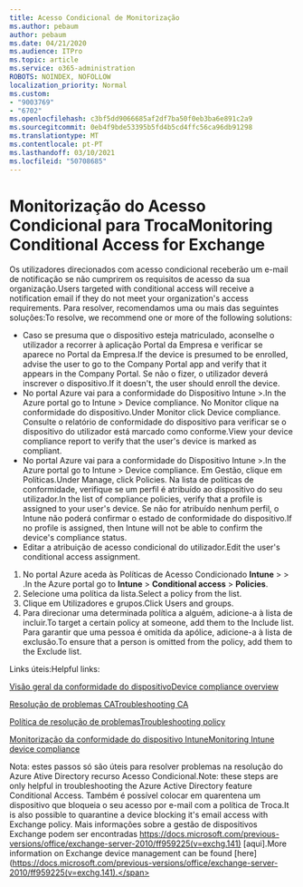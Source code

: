 ```yaml
---
title: Acesso Condicional de Monitorização
ms.author: pebaum
author: pebaum
ms.date: 04/21/2020
ms.audience: ITPro
ms.topic: article
ms.service: o365-administration
ROBOTS: NOINDEX, NOFOLLOW
localization_priority: Normal
ms.custom:
- "9003769"
- "6702"
ms.openlocfilehash: c3bf5dd9066685af2df7ba50f0eb3ba6e891c2a9
ms.sourcegitcommit: 0eb4f9bde53395b5fd4b5cd4ffc56ca96db91298
ms.translationtype: MT
ms.contentlocale: pt-PT
ms.lasthandoff: 03/10/2021
ms.locfileid: "50708685"
---
```

# <a name="monitoring-conditional-access-for-exchange"></a><span data-ttu-id="5683d-102">Monitorização do Acesso Condicional para Troca</span><span class="sxs-lookup"><span data-stu-id="5683d-102">Monitoring Conditional Access for Exchange</span></span>

<span data-ttu-id="5683d-103">Os utilizadores direcionados com acesso condicional receberão um e-mail de notificação se não cumprirem os requisitos de acesso da sua organização.</span><span class="sxs-lookup"><span data-stu-id="5683d-103">Users targeted with conditional access will receive a notification email if they do not meet your organization's access requirements.</span></span> <span data-ttu-id="5683d-104">Para resolver, recomendamos uma ou mais das seguintes soluções:</span><span class="sxs-lookup"><span data-stu-id="5683d-104">To resolve, we recommend one or more of the following solutions:</span></span>

- <span data-ttu-id="5683d-105">Caso se presuma que o dispositivo esteja matriculado, aconselhe o utilizador a recorrer à aplicação Portal da Empresa e verificar se aparece no Portal da Empresa.</span><span class="sxs-lookup"><span data-stu-id="5683d-105">If the device is presumed to be enrolled, advise the user to go to the Company Portal app and verify that it appears in the Company Portal.</span></span> <span data-ttu-id="5683d-106">Se não o fizer, o utilizador deverá inscrever o dispositivo.</span><span class="sxs-lookup"><span data-stu-id="5683d-106">If it doesn't, the user should enroll the device.</span></span>
- <span data-ttu-id="5683d-107">No portal Azure vai para a conformidade do Dispositivo Intune >.</span><span class="sxs-lookup"><span data-stu-id="5683d-107">In the Azure portal go to Intune > Device compliance.</span></span> <span data-ttu-id="5683d-108">No Monitor clique na conformidade do dispositivo.</span><span class="sxs-lookup"><span data-stu-id="5683d-108">Under Monitor click Device compliance.</span></span> <span data-ttu-id="5683d-109">Consulte o relatório de conformidade do dispositivo para verificar se o dispositivo do utilizador está marcado como conforme.</span><span class="sxs-lookup"><span data-stu-id="5683d-109">View your device compliance report to verify that the user's device is marked as compliant.</span></span>
- <span data-ttu-id="5683d-110">No portal Azure vai para a conformidade do Dispositivo Intune >.</span><span class="sxs-lookup"><span data-stu-id="5683d-110">In the Azure portal go to Intune > Device compliance.</span></span> <span data-ttu-id="5683d-111">Em Gestão, clique em Políticas.</span><span class="sxs-lookup"><span data-stu-id="5683d-111">Under Manage, click Policies.</span></span> <span data-ttu-id="5683d-112">Na lista de políticas de conformidade, verifique se um perfil é atribuído ao dispositivo do seu utilizador.</span><span class="sxs-lookup"><span data-stu-id="5683d-112">In the list of compliance policies, verify that a profile is assigned to your user's device.</span></span> <span data-ttu-id="5683d-113">Se não for atribuído nenhum perfil, o Intune não poderá confirmar o estado de conformidade do dispositivo.</span><span class="sxs-lookup"><span data-stu-id="5683d-113">If no profile is assigned, then Intune will not be able to confirm the device's compliance status.</span></span>
- <span data-ttu-id="5683d-114">Editar a atribuição de acesso condicional do utilizador.</span><span class="sxs-lookup"><span data-stu-id="5683d-114">Edit the user's conditional access assignment.</span></span>

1. <span data-ttu-id="5683d-115">No portal Azure aceda às Políticas de Acesso Condicionado **Intune**  >    >  .</span><span class="sxs-lookup"><span data-stu-id="5683d-115">In the Azure portal go to **Intune** > **Conditional access** > **Policies**.</span></span>
2. <span data-ttu-id="5683d-116">Selecione uma política da lista.</span><span class="sxs-lookup"><span data-stu-id="5683d-116">Select a policy from the list.</span></span>
3. <span data-ttu-id="5683d-117">Clique em Utilizadores e grupos.</span><span class="sxs-lookup"><span data-stu-id="5683d-117">Click Users and groups.</span></span>
4. <span data-ttu-id="5683d-118">Para direcionar uma determinada política a alguém, adicione-a à lista de incluir.</span><span class="sxs-lookup"><span data-stu-id="5683d-118">To target a certain policy at someone, add them to the Include list.</span></span> <span data-ttu-id="5683d-119">Para garantir que uma pessoa é omitida da apólice, adicione-a à lista de exclusão.</span><span class="sxs-lookup"><span data-stu-id="5683d-119">To ensure that a person is omitted from the policy, add them to the Exclude list.</span></span>

<span data-ttu-id="5683d-120">Links úteis:</span><span class="sxs-lookup"><span data-stu-id="5683d-120">Helpful links:</span></span>

[<span data-ttu-id="5683d-121">Visão geral da conformidade do dispositivo</span><span class="sxs-lookup"><span data-stu-id="5683d-121">Device compliance overview</span></span>](https://docs.microsoft.com/intune/device-compliance-get-started)

[<span data-ttu-id="5683d-122">Resolução de problemas CA</span><span class="sxs-lookup"><span data-stu-id="5683d-122">Troubleshooting CA</span></span>](https://docs.microsoft.com/intune/troubleshoot-conditional-access)

[<span data-ttu-id="5683d-123">Política de resolução de problemas</span><span class="sxs-lookup"><span data-stu-id="5683d-123">Troubleshooting policy</span></span>](https://docs.microsoft.com/troubleshoot/mem/intune/troubleshoot-policies-in-microsoft-intune)

[<span data-ttu-id="5683d-124">Monitorização da conformidade do dispositivo Intune</span><span class="sxs-lookup"><span data-stu-id="5683d-124">Monitoring Intune device compliance</span></span>](https://docs.microsoft.com/intune/compliance-policy-monitor)

<span data-ttu-id="5683d-125">Nota: estes passos só são úteis para resolver problemas na resolução do Azure Ative Directory recurso Acesso Condicional.</span><span class="sxs-lookup"><span data-stu-id="5683d-125">Note: these steps are only helpful in troubleshooting the Azure Active Directory feature Conditional Access.</span></span> <span data-ttu-id="5683d-126">Também é possível colocar em quarentena um dispositivo que bloqueia o seu acesso por e-mail com a política de Troca.</span><span class="sxs-lookup"><span data-stu-id="5683d-126">It is also possible to quarantine a device blocking it's email access with Exchange policy.</span></span> <span data-ttu-id="5683d-127">Mais informações sobre a gestão de dispositivos Exchange podem ser encontradas https://docs.microsoft.com/previous-versions/office/exchange-server-2010/ff959225(v=exchg.141) [aqui].</span><span class="sxs-lookup"><span data-stu-id="5683d-127">More information on Exchange device management can be found [here](https://docs.microsoft.com/previous-versions/office/exchange-server-2010/ff959225(v=exchg.141).</span></span>

